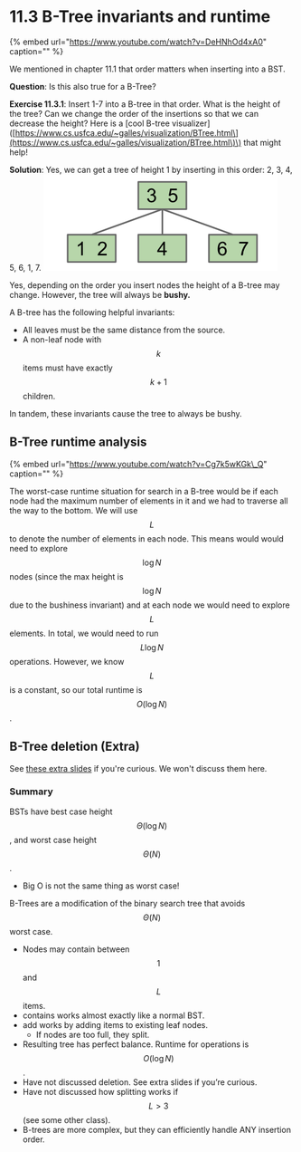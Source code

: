 # 11.3 B-Tree invariants and runtime

{% embed url="https://www.youtube.com/watch?v=DeHNhOd4xA0" caption="" %}

We mentioned in chapter 11.1 that order matters when inserting into a BST.

**Question**: Is this also true for a B-Tree?

**Exercise 11.3.1**: Insert 1-7 into a B-tree in that order. What is the height of the tree? Can we change the order of the insertions so that we can decrease the height? Here is a \[cool B-tree visualizer\]\([https://www.cs.usfca.edu/~galles/visualization/BTree.html\](https://www.cs.usfca.edu/~galles/visualization/BTree.html\)\) that might help!

**Solution**: Yes, we can get a tree of height 1 by inserting in this order: 2, 3, 4, 5, 6, 1, 7. ![](../.gitbook/assets/Screen%20Shot%202019-03-05%20at%204.35.18%20PM.png)

Yes, depending on the order you insert nodes the height of a B-tree may change. However, the tree will always be **bushy.**

A B-tree has the following helpful invariants:

* All leaves must be the same distance from the source.
* A non-leaf node with $$k$$ items must have exactly $$k+1$$ children.

In tandem, these invariants cause the tree to always be bushy.

## B-Tree runtime analysis

{% embed url="https://www.youtube.com/watch?v=Cg7k5wKGk\_Q" caption="" %}

The worst-case runtime situation for search in a B-tree would be if each node had the maximum number of elements in it and we had to traverse all the way to the bottom. We will use $$L$$ to denote the number of elements in each node. This means would would need to explore $$\log N$$ nodes \(since the max height is $$\log N$$ due to the bushiness invariant\) and at each node we would need to explore $$L$$ elements. In total, we would need to run $$L \log N$$ operations. However, we know $$L$$ is a constant, so our total runtime is $$O(\log N)$$.

## B-Tree deletion \(Extra\)

See [these extra slides](https://docs.google.com/presentation/d/1zhQDvbcDZ9RJgJl0bmqwFFlHP8ExbDFo36Q9ZWH9EgU/edit#slide=id.g508ece10b0_1_1305) if you're curious. We won't discuss them here.

### Summary

BSTs have best case height $$\Theta (\log N)$$, and worst case height $$\Theta (N)$$.

* Big O is not the same thing as worst case!

B-Trees are a modification of the binary search tree that avoids $$\Theta (N)$$ worst case.

* Nodes may contain between $$1$$ and $$L$$ items.
* contains works almost exactly like a normal BST.
* add works by adding items to existing leaf nodes.
  * If nodes are too full, they split.
* Resulting tree has perfect balance. Runtime for operations is $$O(\log N)$$.
* Have not discussed deletion. See extra slides if you’re curious.
* Have not discussed how splitting works if $$L > 3$$ \(see some other class\).
* B-trees are more complex, but they can efficiently handle ANY insertion order.

